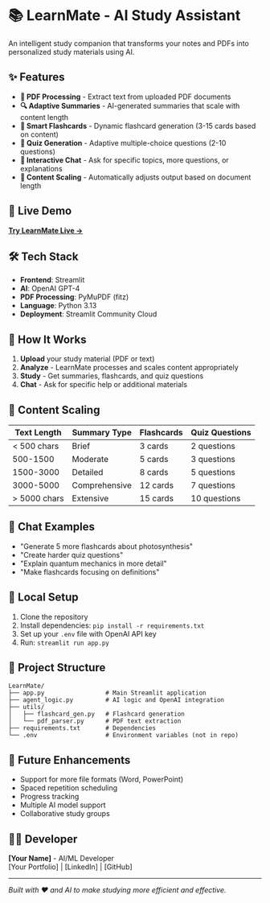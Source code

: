 # 📚 LearnMate - AI Study Assistant

An intelligent study companion that transforms your notes and PDFs into personalized study materials using AI.

## ✨ Features

- **📄 PDF Processing** - Extract text from uploaded PDF documents
- **🔍 Adaptive Summaries** - AI-generated summaries that scale with content length
- **🧠 Smart Flashcards** - Dynamic flashcard generation (3-15 cards based on content)
- **🎯 Quiz Generation** - Adaptive multiple-choice questions (2-10 questions)
- **💬 Interactive Chat** - Ask for specific topics, more questions, or explanations
- **📏 Content Scaling** - Automatically adjusts output based on document length

## 🚀 Live Demo

[**Try LearnMate Live →**](your-deployment-url-here)

## 🛠️ Tech Stack

- **Frontend**: Streamlit
- **AI**: OpenAI GPT-4
- **PDF Processing**: PyMuPDF (fitz)
- **Language**: Python 3.13
- **Deployment**: Streamlit Community Cloud

## 📱 How It Works

1. **Upload** your study material (PDF or text)
2. **Analyze** - LearnMate processes and scales content appropriately
3. **Study** - Get summaries, flashcards, and quiz questions
4. **Chat** - Ask for specific help or additional materials

## 🔧 Content Scaling

| Text Length | Summary Type | Flashcards | Quiz Questions |
|-------------|-------------|------------|----------------|
| < 500 chars | Brief | 3 cards | 2 questions |
| 500-1500 | Moderate | 5 cards | 3 questions |
| 1500-3000 | Detailed | 8 cards | 5 questions |
| 3000-5000 | Comprehensive | 12 cards | 7 questions |
| > 5000 chars | Extensive | 15 cards | 10 questions |

## 💬 Chat Examples

- "Generate 5 more flashcards about photosynthesis"
- "Create harder quiz questions"
- "Explain quantum mechanics in more detail"
- "Make flashcards focusing on definitions"

## 🏃 Local Setup

1. Clone the repository
2. Install dependencies: `pip install -r requirements.txt`
3. Set up your `.env` file with OpenAI API key
4. Run: `streamlit run app.py`

## 📁 Project Structure

```
LearnMate/
├── app.py                 # Main Streamlit application
├── agent_logic.py         # AI logic and OpenAI integration
├── utils/
│   ├── flashcard_gen.py   # Flashcard generation
│   └── pdf_parser.py      # PDF text extraction
├── requirements.txt       # Dependencies
└── .env                   # Environment variables (not in repo)
```

## 🎯 Future Enhancements

- Support for more file formats (Word, PowerPoint)
- Spaced repetition scheduling
- Progress tracking
- Multiple AI model support
- Collaborative study groups

## 👨‍💻 Developer

**[Your Name]** - AI/ML Developer  
[Your Portfolio] | [LinkedIn] | [GitHub]

---

*Built with ❤️ and AI to make studying more efficient and effective.*
